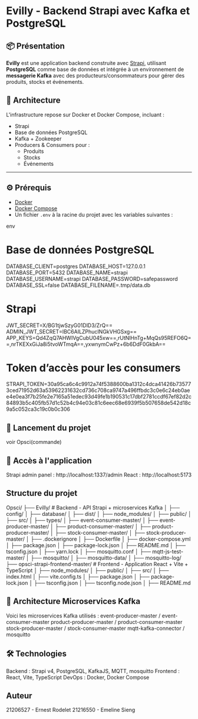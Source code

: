 # Evilly - Backend Strapi avec Kafka et PostgreSQL

## 📦 Présentation

**Evilly** est une application backend construite avec [Strapi](https://strapi.io/), utilisant **PostgreSQL** comme base de données et intégrée à un environnement de **messagerie Kafka** avec des producteurs/consommateurs pour gérer des produits, stocks et événements.

## 🧱 Architecture

L'infrastructure repose sur Docker et Docker Compose, incluant :

- Strapi
- Base de données PostgreSQL
- Kafka + Zookeeper
- Producers & Consumers pour :
  - Produits
  - Stocks
  - Événements

---

## ⚙️ Prérequis

- [Docker](https://www.docker.com/)
- [Docker Compose](https://docs.docker.com/compose/)
- Un fichier `.env` à la racine du projet avec les variables suivantes :

env
# Base de données PostgreSQL
DATABASE_CLIENT=postgres
DATABASE_HOST=127.0.0.1
DATABASE_PORT=5432
DATABASE_NAME=strapi
DATABASE_USERNAME=strapi
DATABASE_PASSWORD=safepassword
DATABASE_SSL=false
DATABASE_FILENAME=.tmp/data.db

# Strapi
JWT_SECRET=X/BG1tjwSzyG01DlD3/ZrQ==
ADMIN_JWT_SECRET=IBC6AILZPhucINGkVHGSxg==
APP_KEYS=Qd4ZqQ7AHWIVgCubU045xw==,rUtNlHnTg+MqQs95REFO6Q==,nrTKEXxGiJa8i5tvoWTmqA==,yxwnymCwPz+6b6DdF0GkbA==

# Token d’accès pour les consumers
STRAPI_TOKEN=30a95ca6c4c9912a74f5388600ba1312c4dca41426b735773ced71952d63a53962231632cd736c708ca9747a496ffbdc3c0e6c24eb0aee4e0ea3f7b25fe2e7165a51edec93d49fe1b190531c17dbf2781ccdf67ef82d2c84893b5c405fb57d1c52b4c94e03c81c6eec68e6939f5b507658de542d18c9a5c052ca3c19c0b0c306

## 🚀 Lancement du projet
voir Opsci(commande)

## 🔧 Accès à l'application
Strapi admin panel : http://localhost:1337/admin
React : http://localhost:5173

## Structure du projet 
Opsci/
├── Evilly/                         # Backend - API Strapi + microservices Kafka
│   ├── config/
│   ├── database/
│   ├── dist/
│   ├── node_modules/
│   ├── public/
│   ├── src/
│   ├── types/
│   ├── event-consumer-master/
│   ├── event-producer-master/
│   ├── product-consumer-master/
│   ├── product-producer-master/
│   ├── stock-consumer-master/
│   ├── stock-producer-master/
│   ├── .dockerignore
│   ├── Dockerfile
│   ├── docker-compose.yml
│   ├── package.json
│   ├── package-lock.json
│   ├── README.md
│   ├── tsconfig.json
│   ├── yarn.lock
│   ├── mosquitto.conf
│   ├── mqtt-js-test-master/
│   ├── mosquitto/
│   ├── mosquitto-data/
│   ├── mosquitto-log/
├── opsci-strapi-frontend-master/  # Frontend - Application React + Vite + TypeScript
│   ├── node_modules/
│   ├── public/
│   ├── src/
│   ├── index.html
│   ├── vite.config.ts
│   ├── package.json
│   ├── package-lock.json
│   ├── tsconfig.json
│   ├── tsconfig.node.json
│   ├── README.md

## 🧠 Architecture Microservices Kafka
Voici les microservices Kafka utilisés :
event-producer-master / event-consumer-master
product-producer-master / product-consumer-master
stock-producer-master / stock-consumer-master
mqtt-kafka-connector / mosquitto

## 🛠 Technologies
Backend : Strapi v4, PostgreSQL, KafkaJS, MQTT, mosquitto
Frontend : React, Vite, TypeScript
DevOps : Docker, Docker Compose

## Auteur
21206527 - Ernest Rodelet
21216550 - Emeline Sieng
